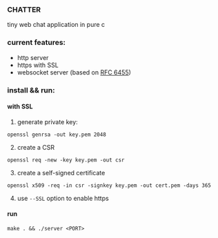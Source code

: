 ### CHATTER
tiny web chat application in pure c

### current features:
- http server
- https with SSL
- websocket server (based on [RFC 6455](https://www.rfc-editor.org/rfc/rfc6455))

### install && run:
#### with SSL
1. generate private key:
```shell
openssl genrsa -out key.pem 2048
```
2. create a CSR
```shell
openssl req -new -key key.pem -out csr
```
3. create a self-signed certificate
```shell
openssl x509 -req -in csr -signkey key.pem -out cert.pem -days 365
```
4. use `--SSL` option to enable https

#### run 
```shell
make . && ./server <PORT>
```



